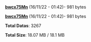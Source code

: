 [**bwcx75Mn**](/data/bwcx75Mn.txt) (16/11/22 - 01:42)- 981 bytes

[**bwcx75Mn**](/data/bwcx75Mn.txt) (16/11/22 - 01:42)- 981 bytes

**Total Datas**: 3267

**Total Size**: 18.07 MB / 18.1 MB